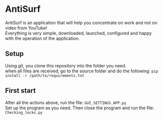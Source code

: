 # AntiSurf

AntiSurf is an application that will help you concentrate on work and not on video from YouTube!<br>
Everything is very simple, downloaded, launched, configured and happy with the operation of the application.

## Setup
Using git, you clone this repository into the folder you need.<br>
when all files are received, go to the source folder and do the following:
`pip install -r /path/to/requirements.txt`

## First start
After all the actions above, run the file: `GUI_SETTINGS_APP.py`<br>
Set up the program as you need. Then close the program and run the file: `Checking_locks.py`
